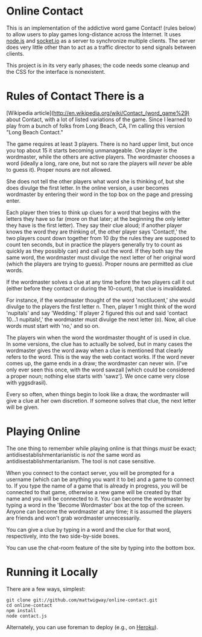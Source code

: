 # Online Contact
This is an implementation of the addictive word game Contact! (rules
below) to allow users to play games long-distance across the
Internet. It uses [node.js](http://nodejs.com) and
[socket.io](http://socket.io) as a server to synchronize multiple
clients. The server does very little other than to act as a traffic
director to send signals between clients.

This project is in its very early phases; the code needs some cleanup
and the CSS for the interface is nonexistent.

# Rules of Contact There is a
[Wikipedia article](http://en.wikipedia.org/wiki/Contact_(word_game%29)
about Contact, with a lot of listed variations of the game. Since I
learned to play from a bunch of folks from Long Beach, CA, I'm calling
this version "Long Beach Contact."

The game requires at least 3 players. There is no hard upper limit,
but once you top about 15 it starts becoming unmanageable. One player
is the wordmaster, while the others are active players. The wordmaster
chooses a word (ideally a long, rare one, but not so rare the players
will *never* be able to guess it). Proper nouns are not allowed.

She does not tell the other players what word she is thinking of, but
she does divulge the first letter. In the online version, a user
becomes wordmaster by entering their word in the top box on the page
and pressing enter.

Each player then tries to think up clues for a word that begins with
the letters they have so far (more on that later; at the beginning the
only letter they have is the first letter). They say their clue aloud;
if another player knows the word they are thinking of, the other
player says 'Contact!,' the two players count down together from 10
(by the rules they are supposed to count ten seconds, but in practice
the players generally try to count as quickly as they possibly can)
and call out the word. If they both say the same word, the wordmaster
must divulge the next letter of her original word (which the players
are trying to guess). Proper nouns are permitted as clue words.

If the wordmaster solves a clue at any time before the two players
call it out (either before they contact or during the 10-count), that
clue is invalidated.

For instance, if the wordmaster thought of the word 'noctilucent,' she
would divulge to the players the first letter n. Then, player 1 might
think of the word 'nupitals' and say 'Wedding.' If player 2 figured
this out and said 'contact 10...1 nupitals!,' the wordmaster must
divulge the next letter (o). Now, all clue words must start with 'no,'
and so on.

The players win when the word the wordmaster thought of is used in
clue. In some versions, the clue has to actually be solved, but in
many cases the wordmaster gives the word away when a clue is mentioned
that clearly refers to the word. This is the way the web contact
works. If the word never comes up, the game ends in a draw; the
wordmaster can never win. (I've only ever seen this once, with the
word sawzall
[which could be considered a proper noun; nothing else starts with 'sawz']. We
once came very close with yggsdrasil).

Every so often, when things begin to look like a draw, the wordmaster
will give a clue at her own discretion. If someone solves that clue,
the next letter will be given.

# Playing Online
The one thing to remember while playing online is that things *must*
be exact; antidisestablishmentarianistic is *not* the same word as
antidisestablishmentarianism. The tool is not case sensitive.

When you connect to the contact server, you will be prompted for a
username (which can be anything you want it to be) and a game to
connect to. If you type the name of a game that is already in
progress, you will be connected to that game, otherwise a new game
will be created by that name and you will be connected to it. You can
become the wordmaster by typing a word in the 'Become Wordmaster' box
at the top of the screen. Anyone can become the wordmaster at any
time; it is assumed the players are friends and won't grab wordmaster
unnecessarily.

You can give a clue by typing in a word and the clue for that word,
respectively, into the two side-by-side boxes.

You can use the chat-room feature of the site by typing into the
bottom box.


# Running it Locally
There are a few ways, simplest:
```shell
git clone git://github.com/mattwigway/online-contact.git
cd online-contact
npm install
node contact.js
```

Alternately, you can use foreman to deploy (e.g., on
[Heroku](http://heroku.com)).
